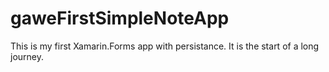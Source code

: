 # gaweFirstSimpleNoteApp
This is my first Xamarin.Forms app with persistance. It is the start of a long journey.
